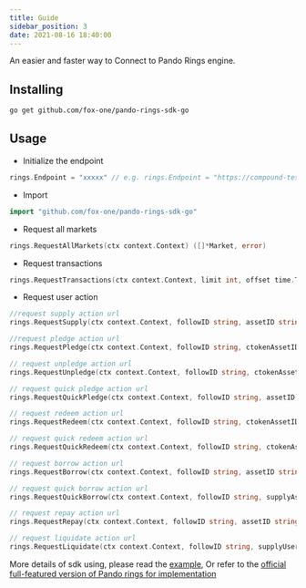 ```yaml
---
title: Guide
sidebar_position: 3
date: 2021-08-16 18:40:00
---
```


An easier and faster way to Connect to Pando Rings engine.

## Installing

```sh
go get github.com/fox-one/pando-rings-sdk-go
```

## Usage

* Initialize the endpoint

```go
rings.Endpoint = "xxxxx" // e.g. rings.Endpoint = "https://compound-test-api.fox.one"
```

* Import

```go
import "github.com/fox-one/pando-rings-sdk-go"
```

* Request all markets

```go
rings.RequestAllMarkets(ctx context.Context) ([]*Market, error)
```

* Request transactions
```go
rings.RequestTransactions(ctx context.Context, limit int, offset time.Time) ([]*Transaction, error)
```

* Request user action
```go
//request supply action url
rings.RequestSupply(ctx context.Context, followID string, assetID string, amount decimal.Decimal) (string, string, error)

//request pledge action url
rings.RequestPledge(ctx context.Context, followID string, ctokenAssetID string, amount decimal.Decimal) (string, string, error)

// request unpledge action url
rings.RequestUnpledge(ctx context.Context, followID string, ctokenAssetID string, ctokenAmount decimal.Decimal) (string, string, error)

// request quick pledge action url
rings.RequestQuickPledge(ctx context.Context, followID string, assetID string, amount decimal.Decimal) (string, string, error)

// request redeem action url
rings.RequestRedeem(ctx context.Context, followID string, ctokenAssetID string, redeemAmount decimal.Decimal) (string, string, error)

// request quick redeem action url
rings.RequestQuickRedeem(ctx context.Context, followID string, ctokenAssetID string, redeemAmount decimal.Decimal) (string, string, error)

// request borrow action url
rings.RequestBorrow(ctx context.Context, followID string, assetID string, borrowAmount decimal.Decimal) (string, string, error)

// request quick borrow action url
rings.RequestQuickBorrow(ctx context.Context, followID string, supplyAssetID string, supplyAmount decimal.Decimal, borrowAssetID string, borrowAmount decimal.Decimal) (string, string, error)

// request repay action url
rings.RequestRepay(ctx context.Context, followID string, assetID string, amount decimal.Decimal) (string, string, error)

// request liquidate action url
rings.RequestLiquidate(ctx context.Context, followID string, supplyUserID string, supplyCTokenAssetID string, borrowAssetID string, repayAmount decimal.Decimal) (string, string, error)

```

More details of sdk using, please read the [example](https://github.com/fox-one/pando-rings-sdk-go/tree/main/example), Or refer to the
[official full-featured version of Pando rings for implementation](https://github.com/fox-one/compound-app)